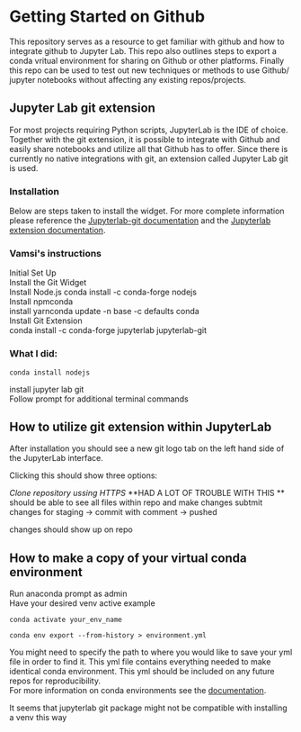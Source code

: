 # Getting Started on Github 
This repository serves as a resource to get familiar with github and how to integrate github to Jupyter Lab.
This repo also outlines steps to export a conda vritual environment for sharing on Github or other platforms.
Finally this repo can be used to test out new techniques or methods to use Github/ jupyter notebooks without affecting any existing repos/projects.


## Jupyter Lab git extension
For most projects requiring Python scripts, JupyterLab is the IDE of choice. Together with the git extension, it is possible to integrate with Github and easily share notebooks and utilize all that Github has to offer. Since there is currently no native integrations with git, an extension called Jupyter Lab git is used. 

### Installation
Below are steps taken to install the widget. For more complete information please reference the [Jupyterlab-git documentation](https://github.com/jupyterlab/jupyterlab-git) and the [Jupyterlab extension documentation](https://jupyterlab.readthedocs.io/en/stable/user/extensions.html).

### Vamsi's instructions
Initial Set Up  
Install the Git Widget  
Install Node.js conda install -c conda-forge nodejs  
Install npmconda  
install yarnconda update -n base -c defaults conda  
Install Git Extension  
conda install -c conda-forge jupyterlab jupyterlab-git


### What I did:
```
conda install nodejs
```
install jupyter lab git  
Follow prompt for additional terminal commands

## How to utilize git extension within JupyterLab
After installation you should see a new git logo tab on the left hand side of the JupyterLab interface. 

Clicking this should show three options:  

*Clone repository ussing HTTPS*
**HAD A LOT OF TROUBLE WITH THIS **
should be able to see all files within repo and make changes
subtmit changes for staging -> commit with comment -> pushed

changes should show up on repo 


## How to make a copy of your virtual conda environment 
Run anaconda prompt as admin  
Have your desired venv active example
```
conda activate your_env_name
```

```
conda env export --from-history > environment.yml
```
You might need to specify the path to where you would like to save your yml file in order to find it. This yml file contains everything needed to make identical conda environment. This yml should be included on any future repos for reproducibility.  
For more information on conda environments see the [documentation](https://docs.conda.io/projects/conda/en/latest/user-guide/tasks/manage-environments.html).

It seems that jupyterlab git package might not be compatible with installing a venv this way
